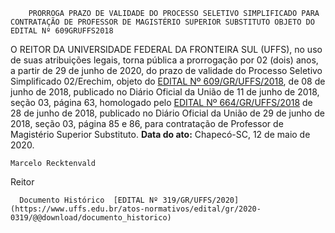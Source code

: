         PRORROGA PRAZO DE VALIDADE DO PROCESSO SELETIVO SIMPLIFICADO PARA CONTRATAÇÃO DE PROFESSOR DE MAGISTÉRIO SUPERIOR SUBSTITUTO OBJETO DO EDITAL Nº 609GRUFFS2018  

 O REITOR DA UNIVERSIDADE FEDERAL DA FRONTEIRA SUL (UFFS), no uso de suas atribuições legais, torna pública a prorrogação por 02 (dois) anos, a partir de 29 de junho de 2020, do prazo de validade do Processo Seletivo Simplificado 02/Erechim, objeto do [EDITAL Nº 609/GR/UFFS/2018](https://www.uffs.edu.br/atos-normativos/edital/gr/2018-0609), de 08 de junho de 2018, publicado no Diário Oficial da União de 11 de junho de 2018, seção 03, página 63, homologado pelo [EDITAL Nº 664/GR/UFFS/2018](https://www.uffs.edu.br/atos-normativos/edital/gr/2018-0664) de 28 de junho de 2018, publicado no Diário Oficial da União de 29 de junho de 2018, seção 03, página 85 e 86, para contratação de Professor de Magistério Superior Substituto.        **Data do ato:** Chapecó-SC, 12 de maio de 2020.   
 

    Marcelo Recktenvald   
 Reitor 

      Documento Histórico  [EDITAL Nº 319/GR/UFFS/2020](https://www.uffs.edu.br/atos-normativos/edital/gr/2020-0319/@@download/documento_historico)     
      